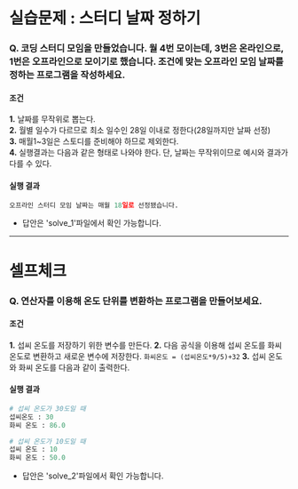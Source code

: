# 실습문제 : 스터디 날짜 정하기

### Q. 코딩 스터디 모임을 만들었습니다. 월 4번 모이는데, 3번은 온라인으로, 1번은 오프라인으로 모이기로 했습니다. 조건에 맞는 오프라인 모임 날짜를 정하는 프로그램을 작성하세요.

#### 조건
**1.** 날짜를 무작위로 뽑는다.<br>
**2.** 월별 일수가 다르므로 최소 일수인 28일 이내로 정한다(28일까지만 날짜 선정)<br>
**3.** 매월1~3일은 스토디를 준비해야 하므로 제외한다.<br>
**4.** 실행결과는 다음과 같은 형태로 나와야 한다. 단, 날짜는 무작위이므로 예시와 결과가 다를 수 있다.<br>

#### 실행 결과
```python
오프라인 스터디 모임 날짜는 매월 18일로 선정됐습니다.
```
- 답안은 'solve_1'파일에서 확인 가능합니다.

---

# 셀프체크

### Q. 연산자를 이용해 온도 단위를 변환하는 프로그램을 만들어보세요.

#### 조건
**1.** 섭씨 온도를 저장하기 위한 변수를 만든다.
**2.** 다음 공식을 이용해 섭씨 온도를 화씨 온도로 변환하고 새로운 변수에 저장한다.
`화씨온도 = (섭씨온도*9/5)+32`
**3.** 섭씨 온도와 화씨 온도를 다음과 같이 출력한다.

#### 실행 결과
```python
# 섭씨 온도가 30도일 때
섭씨온도 : 30
화씨 온도 : 86.0

# 섭씨 온도가 10도일 때
섭씨 온도 : 10
화씨 온도 : 50.0
```

- 답안은 'solve_2'파일에서 확인 가능합니다.




